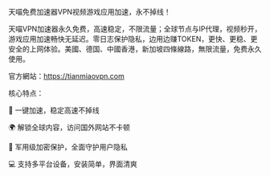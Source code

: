 天喵免费加速器VPN视频游戏应用加速，永不掉线！

天喵VPN加速器永久免费，高速稳定，不限流量；全球节点与IP代理，视频秒开，游戏应用加速畅快无延迟。零日志保护隐私，边用边赚TOKEN，更快、更稳、更安全的上网体验。美國、德国、中國香港，新加坡四條線路，無限流量，免费永久使用。

官方網站：https://tianmiaovpn.com

核心特点：

🚀 一键加速，稳定高速不掉线

🌍 解锁全球内容，访问国外网站不卡顿

🔐 军用级加密保护，全面守护用户隐私

💻 支持多平台设备，安装简单，界面清爽

